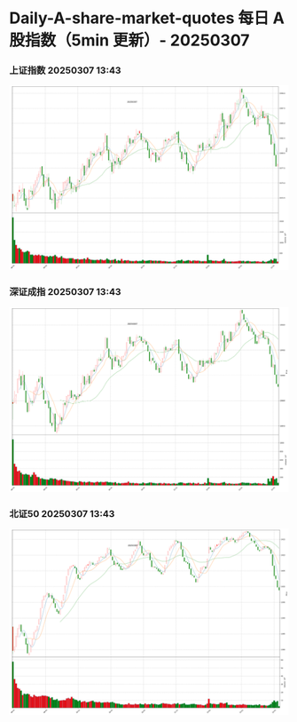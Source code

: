 
# Daily-A-share-market-quotes 每日 A 股指数（5min 更新）- 20250307

### 上证指数 20250307 13:43
![](./fig/2025/3/20250307-sh000001.png)

### 深证成指 20250307 13:43
![](./fig/2025/3/20250307-sz399001.png)

### 北证50 20250307 13:43
![](./fig/2025/3/20250307-bj899050.png)
